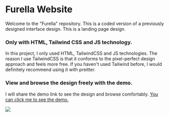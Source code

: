 <h1 >Furella Website</h1>

<p>Welcome to the "Furella" repository. This is a coded version of a previously designed interface design. This is a landing page design.</p>
<h3>Only with HTML, Tailwind CSS and JS technology.</h3>
<p>In this project, I only used HTML, TailwindCSS and JS technologies. The reason I use TailwindCSS is that it conforms to the pixel-perfect design approach and feels more free. If you haven't used Tailwind before, I would definitely recommend using it with preitter.</p>

<h3>View and browse the design freely with the demo.</h3>
<p>I will share the demo link to see the design and browse comfortably. <a href="https://furella.vercel.app/" target="_blank">You can click me to see the demo.</a></p>

<img src="https://i.hizliresim.com/2fismom.png">
